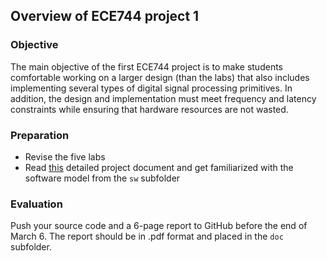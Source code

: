 ## Overview of ECE744 project 1

### Objective

The main objective of the first ECE744 project is to make students comfortable working on a larger design (than the labs) that also includes implementing several types of digital signal processing primitives. In addition, the design and implementation must meet frequency and latency constraints while ensuring that hardware resources are not wasted.

### Preparation

* Revise the five labs
* Read [this](doc/ece744-project1-description.pdf) detailed project document and get familiarized with the software model from the `sw` subfolder 

### Evaluation

Push your source code and a 6-page report to GitHub before the end of March 6. The report should be in .pdf format and placed in the `doc` subfolder.
